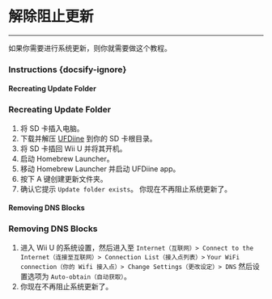 # 解除阻止更新
---
如果你需要进行系统更新，则你就需要做这个教程。

### Instructions {docsify-ignore}

<!-- tabs:start -->

#### **Recreating Update Folder**

### Recreating Update Folder

1. 将 SD 卡插入电脑。
1. 下载并解压 [UFDiine](https://github.com/GaryOderNichts/UFDiine/releases) 到你的 SD 卡根目录。
1. 将 SD 卡插回 Wii U 并将其开机。
1. 启动 Homebrew Launcher。
1. 移动 Homebrew Launcher 并启动 UFDiine app。
1. 按下 A 键创建更新文件夹。
1. 确认它提示 `Update folder exists`。 你现在不再阻止系统更新了。

#### **Removing DNS Blocks**

### Removing DNS Blocks

1. 进入 Wii U 的系统设置，然后进入至 `Internet（互联网）> Connect to the Internet（连接至互联网）> Connection List（接入点列表）>` `Your WiFi connection（你的 Wifi 接入点）> Change Settings（更改设定）> DNS` 然后设置选项为 `Auto-obtain（自动获取）`。
1. 你现在不再阻止系统更新了。

<!-- tabs:end -->
